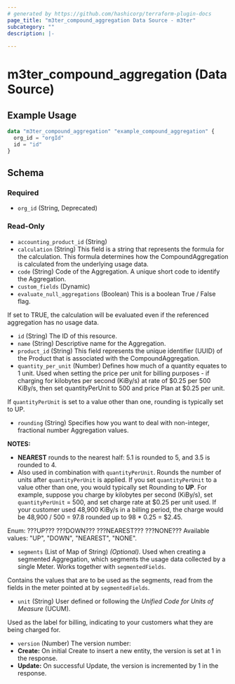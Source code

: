 ```yaml
---
# generated by https://github.com/hashicorp/terraform-plugin-docs
page_title: "m3ter_compound_aggregation Data Source - m3ter"
subcategory: ""
description: |-
  
---
```


# m3ter_compound_aggregation (Data Source)



## Example Usage

```terraform
data "m3ter_compound_aggregation" "example_compound_aggregation" {
  org_id = "orgId"
  id = "id"
}
```

<!-- schema generated by tfplugindocs -->
## Schema

### Required

- `org_id` (String, Deprecated)

### Read-Only

- `accounting_product_id` (String)
- `calculation` (String) This field is a string that represents the formula for the calculation. This formula determines how the CompoundAggregation is calculated from the underlying usage data.
- `code` (String) Code of the Aggregation. A unique short code to identify the Aggregation.
- `custom_fields` (Dynamic)
- `evaluate_null_aggregations` (Boolean) This is a boolean True / False flag. 

If set to TRUE, the calculation will be evaluated even if the referenced aggregation has no usage data.
- `id` (String) The ID of this resource.
- `name` (String) Descriptive name for the Aggregation.
- `product_id` (String) This field represents the unique identifier (UUID) of the Product that is associated with the CompoundAggregation.
- `quantity_per_unit` (Number) Defines how much of a quantity equates to 1 unit. Used when setting the price per unit for billing purposes - if charging for kilobytes per second (KiBy/s) at rate of $0.25 per 500 KiBy/s, then set quantityPerUnit to 500 and price Plan at $0.25 per unit.

If `quantityPerUnit` is set to a value other than one, rounding is typically set to UP.
- `rounding` (String) Specifies how you want to deal with non-integer, fractional number Aggregation values.

**NOTES:**
* **NEAREST** rounds to the nearest half: 5.1 is rounded to 5, and 3.5 is rounded to 4.
* Also used in combination with `quantityPerUnit`. Rounds the number of units after `quantityPerUnit` is applied. If you set `quantityPerUnit` to a value other than one, you would typically set Rounding to **UP**. For example, suppose you charge by kilobytes per second (KiBy/s), set `quantityPerUnit` = 500, and set charge rate at $0.25 per unit used. If your customer used 48,900 KiBy/s in a billing period, the charge would be 48,900 / 500 = 97.8 rounded up to 98 * 0.25 = $2.45.

Enum: ???UP??? ???DOWN??? ???NEAREST??? ???NONE???
Available values: "UP", "DOWN", "NEAREST", "NONE".
- `segments` (List of Map of String) *(Optional)*. Used when creating a segmented Aggregation, which segments the usage data collected by a single Meter. Works together with `segmentedFields`.

Contains the values that are to be used as the segments, read from the fields in the meter pointed at by `segmentedFields`.
- `unit` (String) User defined or following the *Unified Code for Units of Measure* (UCUM). 

Used as the label for billing, indicating to your customers what they are being charged for.
- `version` (Number) The version number:
- **Create:** On initial Create to insert a new entity, the version is set at 1 in the response.
- **Update:** On successful Update, the version is incremented by 1 in the response.
